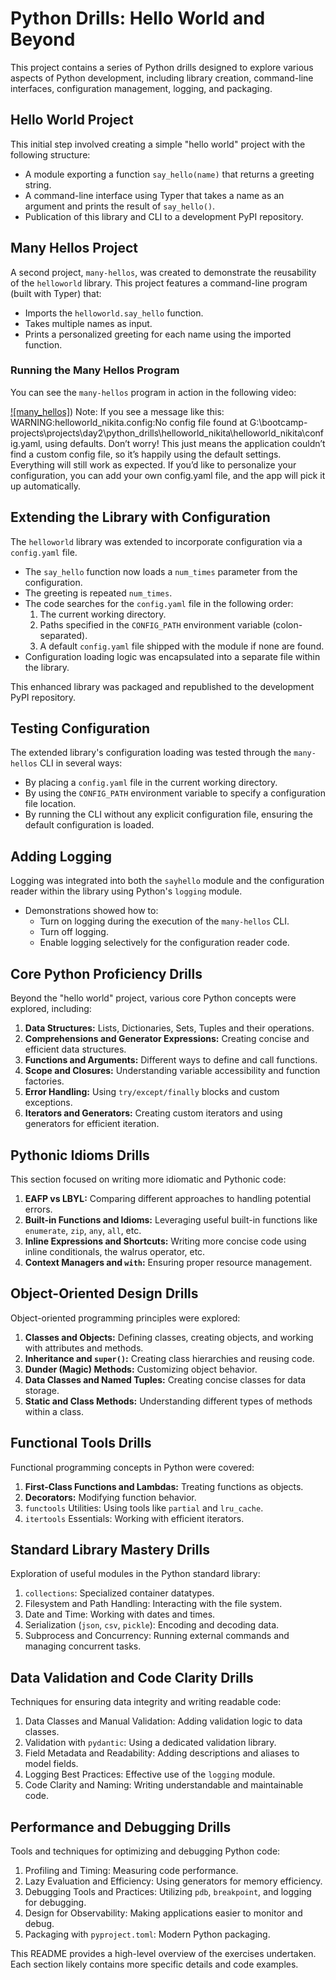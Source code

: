 # Python Drills: Hello World and Beyond

This project contains a series of Python drills designed to explore various aspects of Python development, including library creation, command-line interfaces, configuration management, logging, and packaging.

## Hello World Project

This initial step involved creating a simple "hello world" project with the following structure:

-   A module exporting a function `say_hello(name)` that returns a greeting string.
-   A command-line interface using Typer that takes a name as an argument and prints the result of `say_hello()`.
-   Publication of this library and CLI to a development PyPI repository.

## Many Hellos Project

A second project, `many-hellos`, was created to demonstrate the reusability of the `helloworld` library. This project features a command-line program (built with Typer) that:

-   Imports the `helloworld.say_hello` function.
-   Takes multiple names as input.
-   Prints a personalized greeting for each name using the imported function.

### Running the Many Hellos Program

You can see the `many-hellos` program in action in the following video:

[![many_hellos]](https://drive.google.com/file/d/1X7PtdEAVBmOD3_zBxmPtmI8cooxvJjL3/view?usp=sharing))
Note: If you see a message like this:
WARNING:helloworld_nikita.config:No config file found at G:\bootcamp-projects\projects\day2\python_drills\helloworld_nikita\helloworld_nikita\config.yaml, using defaults.
Don’t worry! This just means the application couldn’t find a custom config file, so it’s happily using the default settings. Everything will still work as expected. If you’d like to personalize your configuration, you can add your own config.yaml file, and the app will pick it up automatically.



## Extending the Library with Configuration

The `helloworld` library was extended to incorporate configuration via a `config.yaml` file.

-   The `say_hello` function now loads a `num_times` parameter from the configuration.
-   The greeting is repeated `num_times`.
-   The code searches for the `config.yaml` file in the following order:
    1.  The current working directory.
    2.  Paths specified in the `CONFIG_PATH` environment variable (colon-separated).
    3.  A default `config.yaml` file shipped with the module if none are found.
-   Configuration loading logic was encapsulated into a separate file within the library.

This enhanced library was packaged and republished to the development PyPI repository.

## Testing Configuration

The extended library's configuration loading was tested through the `many-hellos` CLI in several ways:

-   By placing a `config.yaml` file in the current working directory.
-   By using the `CONFIG_PATH` environment variable to specify a configuration file location.
-   By running the CLI without any explicit configuration file, ensuring the default configuration is loaded.

## Adding Logging

Logging was integrated into both the `sayhello` module and the configuration reader within the library using Python's `logging` module.

-   Demonstrations showed how to:
    -   Turn on logging during the execution of the `many-hellos` CLI.
    -   Turn off logging.
    -   Enable logging selectively for the configuration reader code.

## Core Python Proficiency Drills

Beyond the "hello world" project, various core Python concepts were explored, including:

1.  **Data Structures:** Lists, Dictionaries, Sets, Tuples and their operations.
2.  **Comprehensions and Generator Expressions:** Creating concise and efficient data structures.
3.  **Functions and Arguments:** Different ways to define and call functions.
4.  **Scope and Closures:** Understanding variable accessibility and function factories.
5.  **Error Handling:** Using `try/except/finally` blocks and custom exceptions.
6.  **Iterators and Generators:** Creating custom iterators and using generators for efficient iteration.

## Pythonic Idioms Drills

This section focused on writing more idiomatic and Pythonic code:

1.  **EAFP vs LBYL:** Comparing different approaches to handling potential errors.
2.  **Built-in Functions and Idioms:** Leveraging useful built-in functions like `enumerate`, `zip`, `any`, `all`, etc.
3.  **Inline Expressions and Shortcuts:** Writing more concise code using inline conditionals, the walrus operator, etc.
4.  **Context Managers and `with`:** Ensuring proper resource management.

## Object-Oriented Design Drills

Object-oriented programming principles were explored:

1.  **Classes and Objects:** Defining classes, creating objects, and working with attributes and methods.
2.  **Inheritance and `super()`:** Creating class hierarchies and reusing code.
3.  **Dunder (Magic) Methods:** Customizing object behavior.
4.  **Data Classes and Named Tuples:** Creating concise classes for data storage.
5.  **Static and Class Methods:** Understanding different types of methods within a class.

## Functional Tools Drills

Functional programming concepts in Python were covered:

1.  **First-Class Functions and Lambdas:** Treating functions as objects.
2.  **Decorators:** Modifying function behavior.
3.  `functools` Utilities: Using tools like `partial` and `lru_cache`.
4.  `itertools` Essentials: Working with efficient iterators.

## Standard Library Mastery Drills

Exploration of useful modules in the Python standard library:

1.  `collections`: Specialized container datatypes.
2.  Filesystem and Path Handling: Interacting with the file system.
3.  Date and Time: Working with dates and times.
4.  Serialization (`json`, `csv`, `pickle`): Encoding and decoding data.
5.  Subprocess and Concurrency: Running external commands and managing concurrent tasks.

## Data Validation and Code Clarity Drills

Techniques for ensuring data integrity and writing readable code:

1.  Data Classes and Manual Validation: Adding validation logic to data classes.
2.  Validation with `pydantic`: Using a dedicated validation library.
3.  Field Metadata and Readability: Adding descriptions and aliases to model fields.
4.  Logging Best Practices: Effective use of the `logging` module.
5.  Code Clarity and Naming: Writing understandable and maintainable code.

## Performance and Debugging Drills

Tools and techniques for optimizing and debugging Python code:

1.  Profiling and Timing: Measuring code performance.
2.  Lazy Evaluation and Efficiency: Using generators for memory efficiency.
3.  Debugging Tools and Practices: Utilizing `pdb`, `breakpoint`, and logging for debugging.
4.  Design for Observability: Making applications easier to monitor and debug.
5.  Packaging with `pyproject.toml`: Modern Python packaging.

This README provides a high-level overview of the exercises undertaken. Each section likely contains more specific details and code examples.

